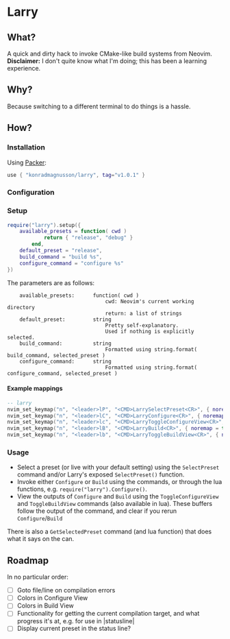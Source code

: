 # Larry
## What?
A quick and dirty hack to invoke CMake-like build systems from Neovim.   
**Disclaimer:** I don't quite know what I'm doing; this has been a learning experience.

## Why?
Because switching to a different terminal to do things is a hassle.

## How?
### Installation
Using [Packer](https://github.com/wbthomason/packer.nvim):   
```lua
use { "konradmagnusson/larry", tag="v1.0.1" }
```

### Configuration
### Setup
```lua
require("larry").setup({
    available_presets = function( cwd )
            return { "release", "debug" }
        end,
    default_preset = "release",
    build_command = "build %s",
    configure_command = "configure %s"
})
```
The parameters are as follows:
```
    available_presets:      function( cwd )
                                cwd: Neovim's current working directory
                                return: a list of strings
    default_preset:         string
                                Pretty self-explanatory.
                                Used if nothing is explicitly selected.
    build_command:          string
                                Formatted using string.format( build_command, selected_preset )
    configure_command:      string
                                Formatted using string.format( configure_command, selected_preset )
```

#### Example mappings
```lua
-- larry
nvim_set_keymap("n", "<leader>lP", "<CMD>LarrySelectPreset<CR>", { noremap = true })
nvim_set_keymap("n", "<leader>lC", "<CMD>LarryConfigure<CR>", { noremap = true })
nvim_set_keymap("n", "<leader>lc", "<CMD>LarryToggleConfigureView<CR>", { noremap = true })
nvim_set_keymap("n", "<leader>lB", "<CMD>LarryBuild<CR>", { noremap = true })
nvim_set_keymap("n", "<leader>lb", "<CMD>LarryToggleBuildView<CR>", { noremap = true })
```

### Usage
* Select a preset (or live with your default setting) using the `SelectPreset` command and/or Larry's exposed `SelectPreset()` function.
* Invoke either `Configure` or `Build` using the commands, or through the lua functions, e.g. `require("larry").Configure()`.
* View the outputs of `Configure` and `Build` using the `ToggleConfigureView` and `ToggleBuildView` commands (also available in lua). These buffers follow the output of the command, and clear if you rerun `Configure`/`Build`

There is also a `GetSelectedPreset` command (and lua function) that does what it says on the can.


## Roadmap

In no particular order:

- [ ] Goto file/line on compilation errors   
- [ ] Colors in Configure View   
- [ ] Colors in Build View   
- [ ] Functionality for getting the current compilation target, and what progress it's at, e.g. for use in |statusline|   
- [ ] Display current preset in the status line?   
